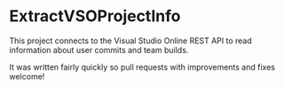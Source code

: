 # ExtractVSOProjectInfo
This project connects to the Visual Studio Online REST API to read information about user commits and team builds.

It was written fairly quickly so pull requests with improvements and fixes welcome!
